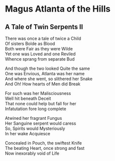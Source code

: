 # Magus Atlanta of the Hills

## A Tale of Twin Serpents II

There was once a tale of twice a Child  
Of sisters Bolde as Blood  
Both were Fair as they were Wilde  
Yet one was Loved and one Reviled  
Whence sprang from separate Bud  

And though the two looked Quite the same  
One was Envious, Atlanta was her name  
And where she went, so slithered her Snake  
And Oh! How hearts of Men did Break  

For such was her Malisciousness  
Well hit beneath Deceit  
That none could help but fall for her  
Infatutation fore long complete  

Atwined her fragrant Fungus  
Her Sanguine serpent would caress  
So, Spirits would Mysteriously  
In her wake Acquiesce  

Concealed in Pouch, the swiftest Knife  
The beating Heart, once strong and fast  
Now inexorably void of Life  